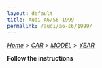 ```yaml
---
layout: default
title: Audi A6/S6 1999
permalink: /audi/a6-s6/1999/
---
```

[*Home*](/) > [*CAR*](/car/) > [*MODEL*](/car/model/) > [*YEAR*](/car/model/year/)

**Follow the instructions**